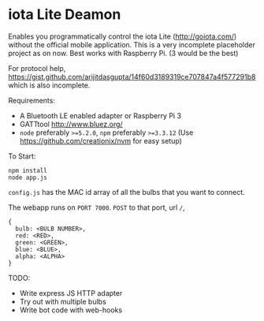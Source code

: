 iota Lite Deamon
================

Enables you programmatically control the iota Lite (http://goiota.com/) without the official mobile application. This is a very incomplete placeholder project as on now. Best works with Raspberry Pi. (3 would be the best)

For protocol help, https://gist.github.com/arijitdasgupta/14f60d3189319ce707847a4f577291b8 which is also incomplete.

Requirements:
 - A Bluetooth LE enabled adapter or Raspberry Pi 3
 - GATTtool http://www.bluez.org/
 - `node` preferably `>=5.2.0`, `npm` preferably `>=3.3.12` (Use https://github.com/creationix/nvm for easy setup)

To Start:
```
npm install
node app.js
```

`config.js` has the MAC id array of all the bulbs that you want to connect.

The webapp runs on `PORT 7000`. `POST` to that port, url `/`,
```
{
  bulb: <BULB NUMBER>,
  red: <RED>,
  green: <GREEN>,
  blue: <BLUE>,
  alpha: <ALPHA>
}
```


TODO:
 - Write express JS HTTP adapter
 - Try out with multiple bulbs
 - Write bot code with web-hooks
